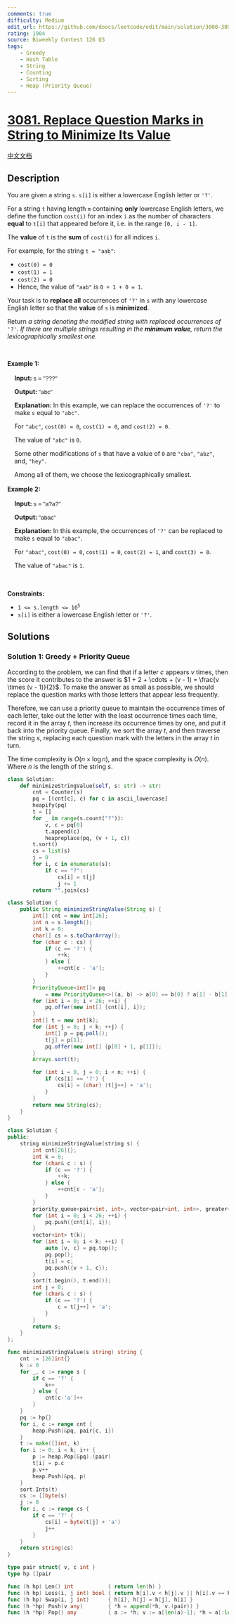 ```yaml
---
comments: true
difficulty: Medium
edit_url: https://github.com/doocs/leetcode/edit/main/solution/3000-3099/3081.Replace%20Question%20Marks%20in%20String%20to%20Minimize%20Its%20Value/README_EN.md
rating: 1904
source: Biweekly Contest 126 Q3
tags:
    - Greedy
    - Hash Table
    - String
    - Counting
    - Sorting
    - Heap (Priority Queue)
---
```


<!-- problem:start -->

# [3081. Replace Question Marks in String to Minimize Its Value](https://leetcode.com/problems/replace-question-marks-in-string-to-minimize-its-value)

[中文文档](/solution/3000-3099/3081.Replace%20Question%20Marks%20in%20String%20to%20Minimize%20Its%20Value/README.md)

## Description

<!-- description:start -->

<p>You are given a string <code>s</code>. <code>s[i]</code> is either a lowercase English letter or <code>&#39;?&#39;</code>.</p>

<p>For a string <code>t</code> having length <code>m</code> containing <strong>only</strong> lowercase English letters, we define the function <code>cost(i)</code> for an index <code>i</code>&nbsp;as the number of characters <strong>equal</strong> to <code>t[i]</code>&nbsp;that appeared before it, i.e. in the range <code>[0, i - 1]</code>.</p>

<p>The <strong>value</strong> of <code>t</code> is the <strong>sum</strong> of <code>cost(i)</code> for all indices <code>i</code>.</p>

<p>For example, for the string <code>t = &quot;aab&quot;</code>:</p>

<ul>
	<li><code>cost(0) = 0</code></li>
	<li><code>cost(1) = 1</code></li>
	<li><code>cost(2) = 0</code></li>
	<li>Hence, the value of <code>&quot;aab&quot;</code> is <code>0 + 1 + 0 = 1</code>.</li>
</ul>

<p>Your task is to <strong>replace all</strong> occurrences of <code>&#39;?&#39;</code> in <code>s</code> with any lowercase English letter so that the <strong>value</strong> of <code>s</code> is <strong>minimized</strong>.</p>

<p>Return <em>a string denoting the modified string with replaced occurrences of </em><code>&#39;?&#39;</code><em>. If there are multiple strings resulting in the <strong>minimum value</strong>, return the <span data-keyword="lexicographically-smaller-string">lexicographically smallest</span> one.</em></p>

<p>&nbsp;</p>
<p><strong class="example">Example 1:</strong></p>

<div class="example-block" style="border-color: var(--border-tertiary); border-left-width: 2px; color: var(--text-secondary); font-size: .875rem; margin-bottom: 1rem; margin-top: 1rem; overflow: visible; padding-left: 1rem;">
<p><strong>Input: </strong> <span class="example-io" style="font-family: Menlo,sans-serif; font-size: 0.85rem;"> s = &quot;???&quot; </span></p>

<p><strong>Output: </strong> <span class="example-io" style="font-family: Menlo,sans-serif; font-size: 0.85rem;"> &quot;abc&quot; </span></p>

<p><strong>Explanation: </strong> In this example, we can replace the occurrences of <code>&#39;?&#39;</code> to make <code>s</code> equal to <code>&quot;abc&quot;</code>.</p>

<p>For <code>&quot;abc&quot;</code>, <code>cost(0) = 0</code>, <code>cost(1) = 0</code>, and <code>cost(2) = 0</code>.</p>

<p>The value of <code>&quot;abc&quot;</code> is <code>0</code>.</p>

<p>Some other modifications of <code>s</code> that have a value of <code>0</code> are <code>&quot;cba&quot;</code>, <code>&quot;abz&quot;</code>, and, <code>&quot;hey&quot;</code>.</p>

<p>Among all of them, we choose the lexicographically smallest.</p>
</div>

<p><strong class="example">Example 2:</strong></p>

<div class="example-block" style="border-color: var(--border-tertiary); border-left-width: 2px; color: var(--text-secondary); font-size: .875rem; margin-bottom: 1rem; margin-top: 1rem; overflow: visible; padding-left: 1rem;">
<p><strong>Input: </strong> <span class="example-io" style="font-family: Menlo,sans-serif; font-size: 0.85rem;">s = &quot;a?a?&quot;</span></p>

<p><strong>Output: </strong> <span class="example-io" style="font-family: Menlo,sans-serif; font-size: 0.85rem;">&quot;abac&quot;</span></p>

<p><strong>Explanation: </strong> In this example, the occurrences of <code>&#39;?&#39;</code> can be replaced to make <code>s</code> equal to <code>&quot;abac&quot;</code>.</p>

<p>For <code>&quot;abac&quot;</code>, <code>cost(0) = 0</code>, <code>cost(1) = 0</code>, <code>cost(2) = 1</code>, and <code>cost(3) = 0</code>.</p>

<p>The value of <code>&quot;abac&quot;</code> is&nbsp;<code>1</code>.</p>
</div>

<p>&nbsp;</p>
<p><strong>Constraints:</strong></p>

<ul>
	<li><code>1 &lt;= s.length &lt;= 10<sup>5</sup></code></li>
	<li><code>s[i]</code> is either a lowercase English letter or <code>&#39;?&#39;</code>.</li>
</ul>

<!-- description:end -->

## Solutions

<!-- solution:start -->

### Solution 1: Greedy + Priority Queue

According to the problem, we can find that if a letter $c$ appears $v$ times, then the score it contributes to the answer is $1 + 2 + \cdots + (v - 1) = \frac{v \times (v - 1)}{2}$. To make the answer as small as possible, we should replace the question marks with those letters that appear less frequently.

Therefore, we can use a priority queue to maintain the occurrence times of each letter, take out the letter with the least occurrence times each time, record it in the array $t$, then increase its occurrence times by one, and put it back into the priority queue. Finally, we sort the array $t$, and then traverse the string $s$, replacing each question mark with the letters in the array $t$ in turn.

The time complexity is $O(n \times \log n)$, and the space complexity is $O(n)$. Where $n$ is the length of the string $s$.

<!-- tabs:start -->

```python
class Solution:
    def minimizeStringValue(self, s: str) -> str:
        cnt = Counter(s)
        pq = [(cnt[c], c) for c in ascii_lowercase]
        heapify(pq)
        t = []
        for _ in range(s.count("?")):
            v, c = pq[0]
            t.append(c)
            heapreplace(pq, (v + 1, c))
        t.sort()
        cs = list(s)
        j = 0
        for i, c in enumerate(s):
            if c == "?":
                cs[i] = t[j]
                j += 1
        return "".join(cs)
```

```java
class Solution {
    public String minimizeStringValue(String s) {
        int[] cnt = new int[26];
        int n = s.length();
        int k = 0;
        char[] cs = s.toCharArray();
        for (char c : cs) {
            if (c == '?') {
                ++k;
            } else {
                ++cnt[c - 'a'];
            }
        }
        PriorityQueue<int[]> pq
            = new PriorityQueue<>((a, b) -> a[0] == b[0] ? a[1] - b[1] : a[0] - b[0]);
        for (int i = 0; i < 26; ++i) {
            pq.offer(new int[] {cnt[i], i});
        }
        int[] t = new int[k];
        for (int j = 0; j < k; ++j) {
            int[] p = pq.poll();
            t[j] = p[1];
            pq.offer(new int[] {p[0] + 1, p[1]});
        }
        Arrays.sort(t);

        for (int i = 0, j = 0; i < n; ++i) {
            if (cs[i] == '?') {
                cs[i] = (char) (t[j++] + 'a');
            }
        }
        return new String(cs);
    }
}
```

```cpp
class Solution {
public:
    string minimizeStringValue(string s) {
        int cnt[26]{};
        int k = 0;
        for (char& c : s) {
            if (c == '?') {
                ++k;
            } else {
                ++cnt[c - 'a'];
            }
        }
        priority_queue<pair<int, int>, vector<pair<int, int>>, greater<>> pq;
        for (int i = 0; i < 26; ++i) {
            pq.push({cnt[i], i});
        }
        vector<int> t(k);
        for (int i = 0; i < k; ++i) {
            auto [v, c] = pq.top();
            pq.pop();
            t[i] = c;
            pq.push({v + 1, c});
        }
        sort(t.begin(), t.end());
        int j = 0;
        for (char& c : s) {
            if (c == '?') {
                c = t[j++] + 'a';
            }
        }
        return s;
    }
};
```

```go
func minimizeStringValue(s string) string {
	cnt := [26]int{}
	k := 0
	for _, c := range s {
		if c == '?' {
			k++
		} else {
			cnt[c-'a']++
		}
	}
	pq := hp{}
	for i, c := range cnt {
		heap.Push(&pq, pair{c, i})
	}
	t := make([]int, k)
	for i := 0; i < k; i++ {
		p := heap.Pop(&pq).(pair)
		t[i] = p.c
		p.v++
		heap.Push(&pq, p)
	}
	sort.Ints(t)
	cs := []byte(s)
	j := 0
	for i, c := range cs {
		if c == '?' {
			cs[i] = byte(t[j] + 'a')
			j++
		}
	}
	return string(cs)
}

type pair struct{ v, c int }
type hp []pair

func (h hp) Len() int           { return len(h) }
func (h hp) Less(i, j int) bool { return h[i].v < h[j].v || h[i].v == h[j].v && h[i].c < h[j].c }
func (h hp) Swap(i, j int)      { h[i], h[j] = h[j], h[i] }
func (h *hp) Push(v any)        { *h = append(*h, v.(pair)) }
func (h *hp) Pop() any          { a := *h; v := a[len(a)-1]; *h = a[:len(a)-1]; return v }
```

<!-- tabs:end -->

<!-- solution:end -->

<!-- problem:end -->
